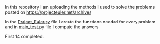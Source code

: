 In this repository I am uploading the methods I used to solve the problems posted on https://projecteuler.net/archives

In the [Project_Euler.py](https://github.com/KostasAna/Project_Euler/blob/main/Project_Euler.py) file I create the functions needed for every problem and in [main_test.py](https://github.com/KostasAna/Project_Euler/blob/main/main_test.py) file I compute the answers

First 14 completed.